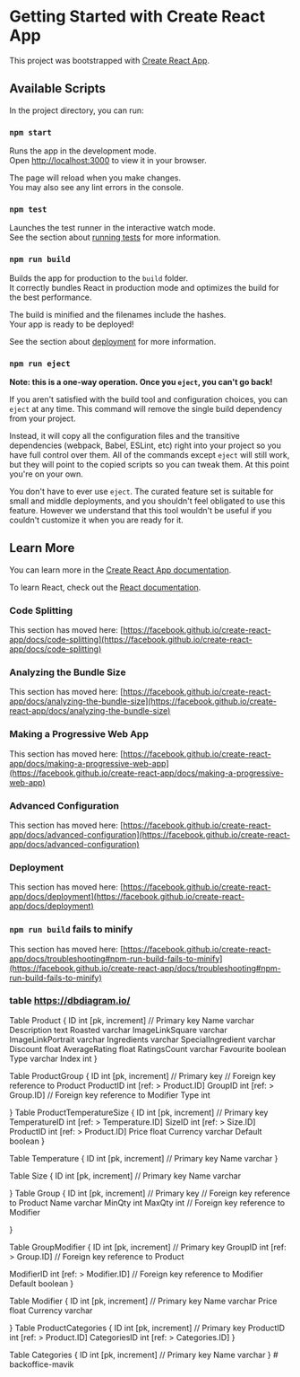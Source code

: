 # Getting Started with Create React App

This project was bootstrapped with [Create React App](https://github.com/facebook/create-react-app).

## Available Scripts

In the project directory, you can run:

### `npm start`

Runs the app in the development mode.\
Open [http://localhost:3000](http://localhost:3000) to view it in your browser.

The page will reload when you make changes.\
You may also see any lint errors in the console.

### `npm test`

Launches the test runner in the interactive watch mode.\
See the section about [running tests](https://facebook.github.io/create-react-app/docs/running-tests) for more information.

### `npm run build`

Builds the app for production to the `build` folder.\
It correctly bundles React in production mode and optimizes the build for the best performance.

The build is minified and the filenames include the hashes.\
Your app is ready to be deployed!

See the section about [deployment](https://facebook.github.io/create-react-app/docs/deployment) for more information.

### `npm run eject`

**Note: this is a one-way operation. Once you `eject`, you can't go back!**

If you aren't satisfied with the build tool and configuration choices, you can `eject` at any time. This command will remove the single build dependency from your project.

Instead, it will copy all the configuration files and the transitive dependencies (webpack, Babel, ESLint, etc) right into your project so you have full control over them. All of the commands except `eject` will still work, but they will point to the copied scripts so you can tweak them. At this point you're on your own.

You don't have to ever use `eject`. The curated feature set is suitable for small and middle deployments, and you shouldn't feel obligated to use this feature. However we understand that this tool wouldn't be useful if you couldn't customize it when you are ready for it.

## Learn More

You can learn more in the [Create React App documentation](https://facebook.github.io/create-react-app/docs/getting-started).

To learn React, check out the [React documentation](https://reactjs.org/).

### Code Splitting

This section has moved here: [https://facebook.github.io/create-react-app/docs/code-splitting](https://facebook.github.io/create-react-app/docs/code-splitting)

### Analyzing the Bundle Size

This section has moved here: [https://facebook.github.io/create-react-app/docs/analyzing-the-bundle-size](https://facebook.github.io/create-react-app/docs/analyzing-the-bundle-size)

### Making a Progressive Web App

This section has moved here: [https://facebook.github.io/create-react-app/docs/making-a-progressive-web-app](https://facebook.github.io/create-react-app/docs/making-a-progressive-web-app)

### Advanced Configuration

This section has moved here: [https://facebook.github.io/create-react-app/docs/advanced-configuration](https://facebook.github.io/create-react-app/docs/advanced-configuration)

### Deployment

This section has moved here: [https://facebook.github.io/create-react-app/docs/deployment](https://facebook.github.io/create-react-app/docs/deployment)

### `npm run build` fails to minify

This section has moved here: [https://facebook.github.io/create-react-app/docs/troubleshooting#npm-run-build-fails-to-minify](https://facebook.github.io/create-react-app/docs/troubleshooting#npm-run-build-fails-to-minify)

### table https://dbdiagram.io/

Table Product {
ID int [pk, increment] // Primary key
Name varchar
Description text
Roasted varchar
ImageLinkSquare varchar
ImageLinkPortrait varchar
Ingredients varchar
SpecialIngredient varchar
Discount float
AverageRating float
RatingsCount varchar
Favourite boolean
Type varchar
Index int
}

Table ProductGroup {
ID int [pk, increment] // Primary key
// Foreign key reference to Product
ProductID int [ref: > Product.ID]
GroupID int [ref: > Group.ID]
// Foreign key reference to Modifier
Type int

}
Table ProductTemperatureSize {
ID int [pk, increment] // Primary key
TemperatureID int [ref: > Temperature.ID]
SizeID int [ref: > Size.ID]
ProductID int [ref: > Product.ID]
Price float
Currency varchar
Default boolean
}

Table Temperature {
ID int [pk, increment] // Primary key
Name varchar
}

Table Size {
ID int [pk, increment] // Primary key
Name varchar

}
Table Group {
ID int [pk, increment] // Primary key
// Foreign key reference to Product
Name varchar
MinQty int
MaxQty int
// Foreign key reference to Modifier

}

Table GroupModifier {
ID int [pk, increment] // Primary key
GroupID int [ref: > Group.ID] // Foreign key reference to Product

ModifierID int [ref: > Modifier.ID] // Foreign key reference to Modifier
Default boolean
}

Table Modifier {
ID int [pk, increment] // Primary key
Name varchar
Price float
Currency varchar

}
Table ProductCategories {
ID int [pk, increment] // Primary key
ProductID int [ref: > Product.ID]
CategoriesID int [ref: > Categories.ID]
}

Table Categories {
ID int [pk, increment] // Primary key
Name varchar
}
#   b a c k o f f i c e - m a v i k  
 